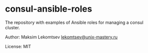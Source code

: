 # consul-ansible-roles

The repository with examples of Ansible roles for managing a consul cluster.

Author: Maksim Lekomtsev <lekomtsev@unix-mastery.ru>

License: MIT
